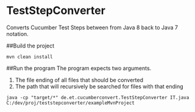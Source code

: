 # TestStepConverter
Converts Cucumber Test Steps between from Java 8 back to Java 7 notation.

##Build the project

`mvn clean install`

##Run the program
The program expects two arguments.
1. The file ending of all files that should be converted
2. The path that will recursively be searched for files with that ending
 
`java -cp "target/*" de.et.cucumberconvert.TestStepConverter IT.java C:/dev/proj/teststepconverter/exampleMvnProject`

